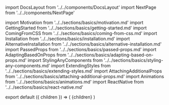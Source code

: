 import DocsLayout from '../../components/DocsLayout'
import NextPage from '../../components/NextPage'

import Motivation from '../../sections/basics/motivation.md'
import GettingStarted from '../../sections/basics/getting-started.md'
import ComingFromCSS from '../../sections/basics/coming-from-css.md'
import Installation from '../../sections/basics/installation.md'
import AlternativeInstallation from '../../sections/basics/alternative-installation.md'
import PassedProps from '../../sections/basics/passed-props.md'
import AdaptingBasedOnProps from '../../sections/basics/adapting-based-on-props.md'
import StylingAnyComponents from '../../sections/basics/styling-any-components.md'
import ExtendingStyles from '../../sections/basics/extending-styles.md'
import AttachingAdditionalProps from '../../sections/basics/attaching-additional-props.md'
import Animations from '../../sections/basics/animations.md'
import ReactNative from '../../sections/basics/react-native.md'

export default ({ children }) => (
  <DocsLayout title="Basics" description="Get Started with styled-components basics.">
    {children}
  </DocsLayout>
)

<Motivation />
<Installation />
<AlternativeInstallation />
<GettingStarted />
<ComingFromCSS />
<PassedProps />
<AdaptingBasedOnProps />
<StylingAnyComponents />
<ExtendingStyles />
<AttachingAdditionalProps />
<Animations />
<ReactNative />

<NextPage
  href="/docs/advanced"
  title="Advanced"
/>
